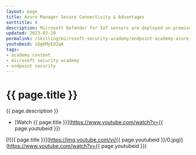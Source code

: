 ```yaml
---
layout: page
title: Azure Manager Secure Connectivity & Advantages
sorttitle: 8
description: Microsoft Defender for IoT sensors are deployed on-premises to monitor your OT networks. In this session, will overview the security advantages of managing these sensors via the Azure portal.
updated: 2023-02-20
permalink: /skilling/microsoft-security-academy/endpoint-academy-azure-mgr
youtubeid: iGg6MyEd2qA
tags: 
- academy content
- microsoft security academy
- endpoint security
---
```


# {{ page.title }}

{{ page.description }}

* [Watch {{ page.title }}](https://www.youtube.com/watch?v={{ page.youtubeid }})

[![{{ page.title }}](https://img.youtube.com/vi/{{ page.youtubeid }}/0.jpg)](https://www.youtube.com/watch?v={{ page.youtubeid }})